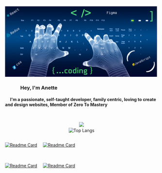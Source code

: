 
<div width ='100%'> 

![](./cover.png)

</div>


<h3>&nbsp;&nbsp;&nbsp;&nbsp;&nbsp;&nbsp;&nbsp;&nbsp;&nbsp;&nbsp;&nbsp;&nbsp; Hey, I'm Anette</h3>
<h4> &nbsp;&nbsp;&nbsp;&nbsp; I'm a passionate, self-taught developer, family centric, loving to create and design websites, Member of Zero To Mastery </h4>
<br/>
<p align='center'>
<img width='48%' src="https://github-readme-stats.vercel.app/api?username=redsquirrrel&show_icons=true&theme=tokyonight" > <br/>

<img width='48%' heigth='80px' src="https://github-readme-stats.vercel.app/api/top-langs/?username=redsquirrrel&theme=tokyonight" alt="Top Langs">
</p>




&nbsp;&nbsp;&nbsp;&nbsp;&nbsp;&nbsp;&nbsp;&nbsp;&nbsp;&nbsp;&nbsp;&nbsp;&nbsp;&nbsp;&nbsp;&nbsp;&nbsp;&nbsp;&nbsp;&nbsp;&nbsp;&nbsp;&nbsp;&nbsp;&nbsp;&nbsp;&nbsp;&nbsp;&nbsp;&nbsp;&nbsp;&nbsp;&nbsp;&nbsp;&nbsp;&nbsp;&nbsp;&nbsp;&nbsp;&nbsp;&nbsp;&nbsp;&nbsp;&nbsp;&nbsp;&nbsp;&nbsp;&nbsp;&nbsp;&nbsp;&nbsp;&nbsp;&nbsp;&nbsp;&nbsp;&nbsp;&nbsp;&nbsp;&nbsp;&nbsp;&nbsp;&nbsp;&nbsp;&nbsp;&nbsp;&nbsp;&nbsp;&nbsp;&nbsp;&nbsp;&nbsp;&nbsp;&nbsp;&nbsp;&nbsp;&nbsp;&nbsp;&nbsp;&nbsp;&nbsp;&nbsp;&nbsp;&nbsp;&nbsp;&nbsp;&nbsp;&nbsp;&nbsp;&nbsp;&nbsp;&nbsp;&nbsp;&nbsp;&nbsp;&nbsp;&nbsp;&nbsp;&nbsp;&nbsp;&nbsp;&nbsp;&nbsp;&nbsp;&nbsp;&nbsp;&nbsp;&nbsp;&nbsp;&nbsp;&nbsp;&nbsp;&nbsp;&nbsp;&nbsp;&nbsp;&nbsp;&nbsp;&nbsp;&nbsp;&nbsp;&nbsp;&nbsp; [![Readme Card](https://github-readme-stats.vercel.app/api/pin/?username=redsquirrrel&repo=keyboard-event&theme=tokyonight)](https://github.com/RedSquirrrel/keyboard-event) &nbsp;&nbsp;&nbsp; [![Readme Card](https://github-readme-stats.vercel.app/api/pin/?username=redsquirrrel&repo=note-docker-node-mongo&theme=tokyonight)](https://github.com/RedSquirrrel/note-docker-node-mongo)
<br/>
<br/>
<br/>
&nbsp;&nbsp;&nbsp;&nbsp;&nbsp;&nbsp;&nbsp;&nbsp;&nbsp;&nbsp;&nbsp;&nbsp;&nbsp;&nbsp;&nbsp;&nbsp;&nbsp;&nbsp;&nbsp;&nbsp;&nbsp;&nbsp;&nbsp;&nbsp;&nbsp;&nbsp;&nbsp;&nbsp;&nbsp;&nbsp;&nbsp;&nbsp;&nbsp;&nbsp;&nbsp;&nbsp;&nbsp;&nbsp;&nbsp;&nbsp;&nbsp;&nbsp;&nbsp;&nbsp;&nbsp;&nbsp;&nbsp;&nbsp;&nbsp;&nbsp;&nbsp;&nbsp;&nbsp;&nbsp;&nbsp;&nbsp;&nbsp;&nbsp;&nbsp;&nbsp;&nbsp;&nbsp;&nbsp;&nbsp;&nbsp;&nbsp;&nbsp;&nbsp;&nbsp;&nbsp;&nbsp;&nbsp;&nbsp;&nbsp;&nbsp;&nbsp;&nbsp;&nbsp;&nbsp;&nbsp;&nbsp;&nbsp;&nbsp;&nbsp;&nbsp;&nbsp;&nbsp;&nbsp;&nbsp;&nbsp;&nbsp;&nbsp;&nbsp;&nbsp;&nbsp;&nbsp;&nbsp;&nbsp;&nbsp;&nbsp;&nbsp;&nbsp;&nbsp;&nbsp;&nbsp;&nbsp;&nbsp;&nbsp;&nbsp;&nbsp;&nbsp;&nbsp;&nbsp;&nbsp;&nbsp;&nbsp;&nbsp;&nbsp;&nbsp;&nbsp;&nbsp;&nbsp; [![Readme Card](https://github-readme-stats.vercel.app/api/pin/?username=redsquirrrel&repo=todo&theme=tokyonight)](https://github.com/RedSquirrrel/todo) &nbsp;&nbsp;&nbsp; [![Readme Card](https://github-readme-stats.vercel.app/api/pin/?username=redsquirrrel&repo=cool-digital-clock&theme=tokyonight)](https://github.com/RedSquirrrel/cool-digital-clock)
